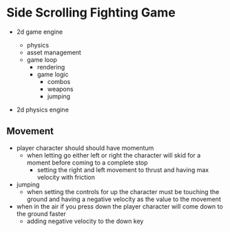 # Side Scrolling Fighting Game

- 2d game engine
	- physics
	- asset management
	- game loop
		- rendering
		- game logic
			- combos
			- weapons
			- jumping
			 
- 2d physics engine

## Movement

- player character should should have momentum
	- when letting go either left or right the character will skid for a moment before coming to a complete stop
		- setting the right and left movement to thrust and having max velocity with friction
- jumping
	- when setting the controls for up the character must be touching the ground and having a negative velocity as the value to the movement
- when in the air if you press down the player character will come down to the ground faster
	- adding negative velocity to the down key
